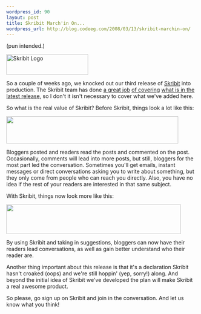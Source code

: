 ```yaml
--- 
wordpress_id: 90
layout: post
title: Skribit March'in On...
wordpress_url: http://blog.codeeg.com/2008/03/13/skribit-marchin-on/
---
```

(pun intended.)

<a href="http://dontforgettoplantit.files.wordpress.com/2008/03/logo_small.png"></a><a href="http://skribit.com"><img class="aligncenter size-full wp-image-103" src="http://blog2.codeeg.com/wp-content/uploads/2008/06/logo_small1.png" alt="Skribit Logo" width="216" height="54" /></a>

So a couple of weeks ago, we knocked out our third release of <a title="Blog Suggestions" href="http://skribit.com">Skribit</a> into production.  The Skribit team has done <a title="Skribit in Public Beta" href="http://skribit.com/blog/2008/03/09/skribit-in-public-beta/">a great job</a> <a title="Skribit In Open Beta" href="http://blog.weatherby.net/2008/03/skribit-in-open.html">of covering</a> <a title="skribit reloaded" href="http://rkischuk.wordpress.com/2008/03/03/skribit-reloaded/">what is in the latest release</a>, so I don't it isn't necessary to cover what we've added here.

So what is the real value of Skribit?  Before Skribit, things look a lot like this:

<img class="aligncenter size-full wp-image-104" src="http://blog2.codeeg.com/wp-content/uploads/2008/06/before-skribit.png" alt="" width="454" height="72" />

Bloggers posted and readers read the posts and commented on the post.  Occasionally, comments will lead into more posts, but still, bloggers for the most part led the conversation.  Sometimes you'll get emails, instant messages or direct conversations asking you to write about something, but they only come from people who can reach you directly.  Also, you have no idea if the rest of your readers are interested in that same subject.

With Skribit, things now look more like this:

<img class="aligncenter size-full wp-image-105" src="http://blog2.codeeg.com/wp-content/uploads/2008/06/after-skribit.png" alt="" width="461" height="78" />

By using Skribit and taking in suggestions, bloggers can now have their readers lead conversations, as well as gain better understand who their reader are.

Another thing important about this release is that it's a declaration Skribit hasn't croaked (oops) and we're still hoppin' (yep, sorry!) along.  And beyond the initial idea of Skribit we've developed the plan will make Skribit a real awesome product.

So please, go sign up on Skribit and join in the conversation.  And let us know what you think!
